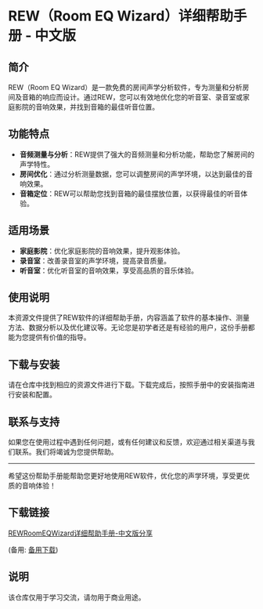 # REW（Room EQ Wizard）详细帮助手册 - 中文版

## 简介

REW（Room EQ Wizard）是一款免费的房间声学分析软件，专为测量和分析房间及音箱的响应而设计。通过REW，您可以有效地优化您的听音室、录音室或家庭影院的音响效果，并找到音箱的最佳听音位置。

## 功能特点

- **音频测量与分析**：REW提供了强大的音频测量和分析功能，帮助您了解房间的声学特性。
- **房间优化**：通过分析测量数据，您可以调整房间的声学环境，以达到最佳的音响效果。
- **音箱定位**：REW可以帮助您找到音箱的最佳摆放位置，以获得最佳的听音体验。

## 适用场景

- **家庭影院**：优化家庭影院的音响效果，提升观影体验。
- **录音室**：改善录音室的声学环境，提高录音质量。
- **听音室**：优化听音室的音响效果，享受高品质的音乐体验。

## 使用说明

本资源文件提供了REW软件的详细帮助手册，内容涵盖了软件的基本操作、测量方法、数据分析以及优化建议等。无论您是初学者还是有经验的用户，这份手册都能为您提供有价值的指导。

## 下载与安装

请在仓库中找到相应的资源文件进行下载。下载完成后，按照手册中的安装指南进行安装和配置。

## 联系与支持

如果您在使用过程中遇到任何问题，或有任何建议和反馈，欢迎通过相关渠道与我们联系。我们将竭诚为您提供帮助。

---

希望这份帮助手册能帮助您更好地使用REW软件，优化您的声学环境，享受更优质的音响体验！

## 下载链接
[REWRoomEQWizard详细帮助手册-中文版分享](https://pan.quark.cn/s/9edace14885a) 

(备用: [备用下载](https://pan.baidu.com/s/1Ns-Uow6-xASmlORmo2Brzg?pwd=1234))

## 说明

该仓库仅用于学习交流，请勿用于商业用途。
